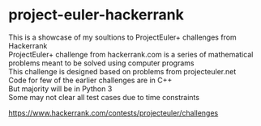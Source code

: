 # project-euler-hackerrank
This is a showcase of my soultions to ProjectEuler+ challenges from Hackerrank<br>
ProjectEuler+ challenge from hackerrank.com is a series of mathematical problems meant to be solved using computer programs<br>
This challenge is designed based on problems from projecteuler.net<br>
Code for few of the earlier challenges are in C++<br>
But majority will be in Python 3<br>
Some may not clear all test cases due to time constraints

https://www.hackerrank.com/contests/projecteuler/challenges
